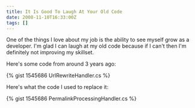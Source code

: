 ```yaml
---
title: It Is Good To Laugh At Your Old Code
date: 2008-11-10T16:33:00Z
tags: []
---
```


One of the things I love about my job is the ability to see myself grow as a developer. I'm glad I can laugh at my old code because if I can't then I'm definitely not improving my skillset.

Here's some code from around 3 years ago:

{% gist 1545686 UrlRewriteHandler.cs %}

Here's what the code I used to replace it:

{% gist 1545686 PermalinkProcessingHandler.cs %}


